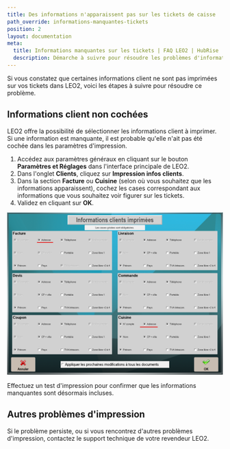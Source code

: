```yaml
---
title: Des informations n'apparaissent pas sur les tickets de caisse
path_override: informations-manquantes-tickets
position: 2
layout: documentation
meta:
  title: Informations manquantes sur les tickets | FAQ LEO2 | HubRise
  description: Démarche à suivre pour résoudre les problèmes d'informations manquantes sur les tickets imprimés dans LEO2.
---
```


Si vous constatez que certaines informations client ne sont pas imprimées sur vos tickets dans LEO2, voici les étapes à suivre pour résoudre ce problème.

## Informations client non cochées

LEO2 offre la possibilité de sélectionner les informations client à imprimer. Si une information est manquante, il est probable qu'elle n'ait pas été cochée dans les paramètres d'impression.

1. Accédez aux paramètres généraux en cliquant sur le bouton **Paramètres et Réglages** dans l'interface principale de LEO2.
2. Dans l'onglet **Clients**, cliquez sur **Impression infos clients**.
3. Dans la section **Facture** ou **Cuisine** (selon où vous souhaitez que les informations apparaissent), cochez les cases correspondant aux informations que vous souhaitez voir figurer sur les tickets.
4. Validez en cliquant sur **OK**.

![Impression infos clients](./images/001-leo2-print-client-info.png)

Effectuez un test d'impression pour confirmer que les informations manquantes sont désormais incluses.

## Autres problèmes d'impression

Si le problème persiste, ou si vous rencontrez d'autres problèmes d'impression, contactez le support technique de votre revendeur LEO2.
